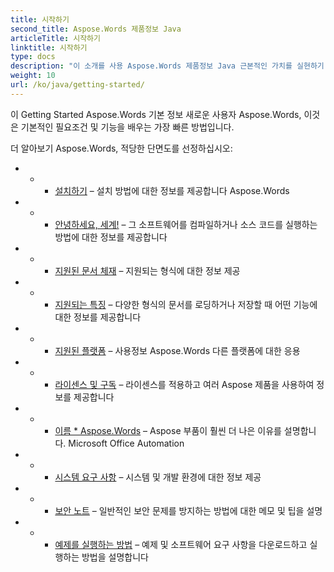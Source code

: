 ```yaml
---
title: 시작하기
second_title: Aspose.Words 제품정보 Java
articleTitle: 시작하기
linktitle: 시작하기
type: docs
description: "이 소개를 사용 Aspose.Words 제품정보 Java 근본적인 가치를 실현하기 위한 Aspose.Words 당신의 사업을 위해."
weight: 10
url: /ko/java/getting-started/
---
```


이 Getting Started Aspose.Words 기본 정보 새로운 사용자 Aspose.Words, 이것은 기본적인 필요조건 및 기능을 배우는 가장 빠른 방법입니다.

더 알아보기 Aspose.Words, 적당한 단면도를 선정하십시오:

- - - [설치하기](/words/ko/java/installation/) – 설치 방법에 대한 정보를 제공합니다 Aspose.Words
- - - [안녕하세요, 세계!](/words/ko/java/hello-world/) – 그 소프트웨어를 컴파일하거나 소스 코드를 실행하는 방법에 대한 정보를 제공합니다
- - - [지원된 문서 체재](/words/ko/java/supported-document-formats/) – 지원되는 형식에 대한 정보 제공
- - - [지원되는 특징](/words/ko/java/features/) – 다양한 형식의 문서를 로딩하거나 저장할 때 어떤 기능에 대한 정보를 제공합니다
- - - [지원된 플랫폼](/words/java/platforms-and-interoperability/) – 사용정보 Aspose.Words 다른 플랫폼에 대한 응용
- - - [라이센스 및 구독](/words/ko/java/licensing/) – 라이센스를 적용하고 여러 Aspose 제품을 사용하여 정보를 제공합니다
- - - [이름 * Aspose.Words](/words/java/aspose-words-or-other-solutions/) – Aspose 부품이 훨씬 더 나은 이유를 설명합니다. Microsoft Office Automation
- - - [시스템 요구 사항](/words/ko/java/system-requirements/) – 시스템 및 개발 환경에 대한 정보 제공
- - - [보안 노트](/words/ko/java/security/) – 일반적인 보안 문제를 방지하는 방법에 대한 메모 및 팁을 설명
- - - [예제를 실행하는 방법](/words/ko/java/how-to-run-the-examples/) – 예제 및 소프트웨어 요구 사항을 다운로드하고 실행하는 방법을 설명합니다
